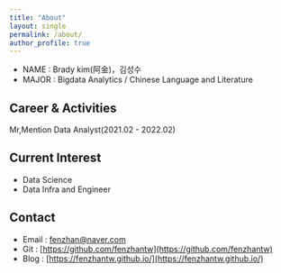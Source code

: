 ```yaml
---
title: "About"
layout: single
permalink: /about/
author_profile: true
--- 
```


* NAME :  Brady kim(阿金)，김성수
* MAJOR : Bigdata Analytics / Chinese Language and Literature 

## Career & Activities

Mr,Mention Data Analyst(2021.02 - 2022.02)

## Current Interest
 * Data Science
 * Data Infra and Engineer

## Contact
 * Email : fenzhan@naver.com
 * Git : [https://github.com/fenzhantw](https://github.com/fenzhantw)
 * Blog : [https://fenzhantw.github.io/](https://fenzhantw.github.io/)

